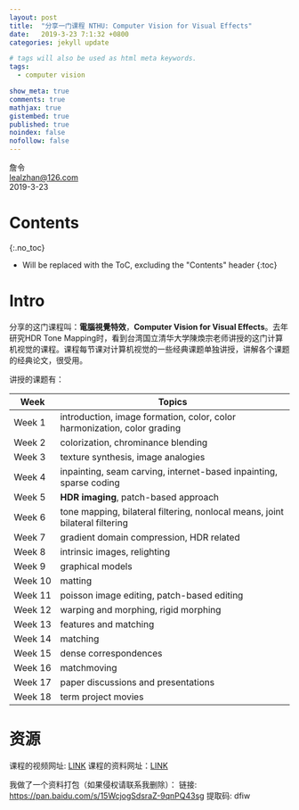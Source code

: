 ```yaml
---
layout: post
title:  "分享一门课程 NTHU: Computer Vision for Visual Effects"
date:   2019-3-23 7:1:32 +0800
categories: jekyll update

# tags will also be used as html meta keywords.
tags:
  - computer vision

show_meta: true
comments: true
mathjax: true
gistembed: true
published: true
noindex: false
nofollow: false
---
```


詹令   
lealzhan@126.com    
2019-3-23    

# Contents
{:.no_toc}

* Will be replaced with the ToC, excluding the "Contents" header
{:toc}

# Intro
分享的这门课程叫：**電腦視覺特效**，**Computer Vision for Visual Effects**。去年研究HDR Tone Mapping时，看到台湾国立清华大学陳煥宗老师讲授的这门计算机视觉的课程。课程每节课对计算机视觉的一些经典课题单独讲授，讲解各个课题的经典论文，很受用。

讲授的课题有：

Week | Topics
------- | -------
Week 1 | introduction, image formation, color, color harmonization, color grading
Week 2 | colorization, chrominance blending
Week 3|texture synthesis, image analogies
Week 4|inpainting, seam carving, internet-based inpainting, sparse coding
Week 5|**HDR imaging**, patch-based approach
Week 6|tone mapping, bilateral filtering, nonlocal means, joint bilateral filtering
Week 7|gradient domain compression, HDR related
Week 8|intrinsic images, relighting
Week 9|graphical models
Week 10|matting
Week 11|poisson image editing, patch-based editing
Week 12|warping and morphing, rigid morphing
Week 13|features and matching
Week 14|matching
Week 15|dense correspondences
Week 16|matchmoving
Week 17|paper discussions and presentations
Week 18|term project movies



# 资源

课程的视频网址: [LINK](http://ocw.nthu.edu.tw/ocw/index.php?page=course&cid=125&)
课程的资料网址：[LINK](http://lms.nthu.edu.tw/course.php?courseID=29314&f=syllabus)

我做了一个资料打包（如果侵权请联系我删除）：
链接: https://pan.baidu.com/s/15WcjogSdsraZ-9qnPQ43sg 提取码: dfiw







